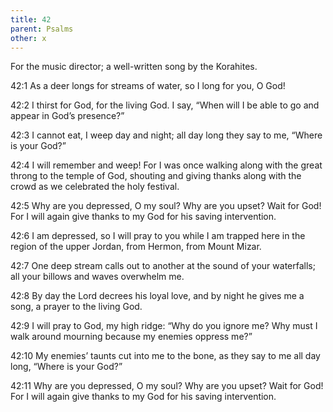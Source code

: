 ```yaml
---
title: 42
parent: Psalms
other: x
---
```



For the music director; a well-written song by the Korahites.


<a name="42:1">42:1</a> As a deer longs for streams of water,
so I long for you, O God!

<a name="42:2">42:2</a> I thirst for God,
for the living God.
I say, “When will I be able to go and appear in God’s presence?”

<a name="42:3">42:3</a> I cannot eat, I weep day and night;
all day long they say to me, “Where is your God?”

<a name="42:4">42:4</a> I will remember and weep!
For I was once walking along with the great throng to the temple of God,
shouting and giving thanks along with the crowd as we celebrated the holy festival.

<a name="42:5">42:5</a> Why are you depressed, O my soul?
Why are you upset?
Wait for God!
For I will again give thanks
to my God for his saving intervention.

<a name="42:6">42:6</a> I am depressed,
so I will pray to you while I am trapped here in the region of the upper Jordan,
from Hermon, from Mount Mizar.

<a name="42:7">42:7</a> One deep stream calls out to another at the sound of your waterfalls;
all your billows and waves overwhelm me.

<a name="42:8">42:8</a> By day the Lord decrees his loyal love,
and by night he gives me a song,
a prayer to the living God.

<a name="42:9">42:9</a> I will pray to God, my high ridge:
“Why do you ignore me?
Why must I walk around mourning
because my enemies oppress me?”

<a name="42:10">42:10</a> My enemies’ taunts cut into me to the bone,
as they say to me all day long, “Where is your God?”

<a name="42:11">42:11</a> Why are you depressed, O my soul?
Why are you upset?
Wait for God!
For I will again give thanks
to my God for his saving intervention.